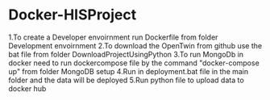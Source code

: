 # Docker-HISProject

1.To create a Developer envoirnment run Dockerfile from folder Development envoirnment
2.To download the OpenTwin from github use the bat file from folder DownloadProjectUsingPython
3.To run MongoDb in docker need to run dockercompose file by the command "docker-compose up" from folder MongoDB setup
4.Run in deployment.bat file in the main folder and the data will be deployed
5.Run python file to upload data to docker hub

